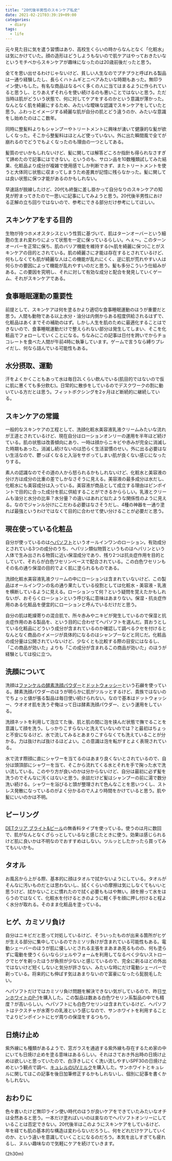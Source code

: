 ```yaml
---
title: "20代後半男性のスキンケア私史"
date: 2021-02-21T03:39:19+09:00
categories:
  - diary
tags:
  - life
---
```


元々見た目に気を遣う習慣はあり、高校生くらいの時からなんとなく「化粧水」は気にかけていた。顔の造形はどうしようもないので肌ケアはやっておきたいなというモチベからスキンケアが趣味になったのは20歳前後だったと思う。

全てを思い出せるわけじゃないけど、貧しい人生なのでプチプラと呼ばれる製品は一通り経験したし、長らくハトムギとニベアみたいな時期もあった。無印ライン使いもした。有名な商品はなるべく多くの人に当てはまるように作られていると思うし、とりあえずそれらを使い続けるのも悪いことではないと思う。ただ当時は肌がどういう状態で、何に対してケアをするのかという意識が薄かった。なんとなく肌を綺麗にするため、みたいな曖昧な認識でスキンケアをしていたと思う。ふわっとイメージする綺麗な肌が自分の肌とどう違うのか、みたいな意識をし始めたのはここ数年。

同時に整髪料よりもシャンプーやトリートメントに興味が湧いて健康的な髪が欲しくなった。そこから整髪料はほとんど使っていない。外に出た瞬間風で全てが崩れるのでどうでもよくなったのも理由の一つとしてある。

髪質のせいかもしれないけど、髪に関しては解答どころか指針も得られなさすぎて諦めたので記事にはできない。というのも、サロン品を10数種類試してみた結果、化粧品より成分が複雑で使用感でしか判断できず、またトリートメントを使うと大体同じ状態に収まってしまうため差異が記憶に残らなかった。髪に関しては良い状態に保つ才能があるのかもしれない。

早速話が脱線したけど、20代も終盤に差し掛かって自分なりのスキンケアの知見が貯まってきたので一思いに記事にしてみようと思う。20代後半男性における正解の立ち回りではないので、参考にできる部分だけ参考にしてほしい。

## スキンケアをする目的

生物が持つホメオスタシスという性質に基づいて、肌はターンオーバーという細胞の生まれ変わりによって状態を一定に保っているらしい。へぇ～。このターンオーバーを正常に保ち、肌のバリア機能を維持する(≒肌を綺麗に保つ)ことがスキンケアの目的とされている。肌の綺麗さに才能は存在するとされているけど、何もしなくても肌が綺麗な人はこの機能が乱れにくく、逆に肌が荒れやすい人は何らかの要因によって機能が乱れやすいのだと思う。髪も多分こういう仕組みがある。この要因を究明し、それに対して有効な成分と配合を発見していくゲーム、それがスキンケアである。

## 食事睡眠運動の重要性

前提として、スキンケアは何を塗るかより適切な食事睡眠運動のほうが重要だと思う。人間も動物である以上水分・油分は内側からある程度供給されるはずで、化粧品はあくまでその補助のはず。しかし人生を肌のために最適化することはできないので、食事睡眠運動だけで整えられない部分は発生してしまい、そこを化粧品でフォローしていくことになる。ちなみにこの記事は日付を跨いでからチョコレートを食べた人間が午前4時に執筆しています。ゲームで言うなら縛りプレイだし、何なら詰んでいる可能性もある。

## 水分摂取、運動

汗をよくかくこともあって水は毎日2Lくらい飲んでいる(肌目的ではないので仮に肌に悪くても多分飲む)。日常的に散歩をしているのでデスクワークの割に動いている方だとは思う。フィットボクシングを2ヶ月ほど断続的に継続している。

## スキンケアの常識

一般的なスキンケアの工程として、洗顔化粧水美容液乳液クリームみたいな流れが王道とされているけど、現在自分はローションオンリーの運用を半年ほど続けている。肌の状態は改善傾向にあり、一時は顔からニキビや赤みが完全に消滅した時期もあった。消滅し続けないのは恐らく生活習慣のせい。外に出る必要はない生活なので、鬱っぽくなると入浴をサボってしまい肌が良くない感じになったりする。

素人の認識なのでその道の人から怒られるかもしれないけど、化粧水と美容液の分け方は成分の比重の差でしかなさそうに見える。美容液の最多成分は水だし、化粧水にも美容成分は入っている。美容液が商品として成立する理由はピンポイントで目的に合った成分を肌に供給することができるかららしい。乳液とクリームも油分と水分の比率？水分量？の違いはあれど似たような関係性のように見える。なのでジャンル分けにこだわる必要はなさそうだし、4種の神器を一通り塗れば最強というわけではなくて目的に合わせて使い分けることが必要だと思う。

## 現在使っている化粧品

自分が使っているのは[ヘパソフト](https://amzn.to/3bjvcFa)というオールインワンのローション。有効成分とされている3つの成分のうち、ヘパリン類似物質というものはヘパリンという人体で生み出される物質に近い保湿成分であり、残り2つは抗炎症作用を目的としていて、それらが白色ワセリンベースで配合されている。この白色ワセリンもその名の通り保湿の目的でよく肌に塗られるものである。

洗顔化粧水美容液乳液クリームの中にローションは含まれていないけど、この製品はオールインワンの名の通り果たしている役割としては化粧水・美容液・乳液を横断しているように見える。ローションって何？という疑問を覚えたかもしれないが、おそらくローションという呼び名に意味はあまりない。保湿・抗炎症作用のある化粧品を便宜的にローションと呼んでいるだけだと思う。

自分の肌は乾燥寄りの混合肌で、所々赤みやニキビが発生しているので保湿と抗炎症作用のある製品を、という目的に合わせてヘパソフトを選んだ。買おうとしている化粧品にどういう成分が含まれているのか確認して調べるクセを付けるとなんとなく商品のイメージが具体的になるのはシャンプーなどと同じだ。化粧品の成分量は公開されていないけど、少なくとも比較する際の目安にはなるし、「この商品が効いた」よりも「この成分が含まれるこの商品が効いた」のほうが経験としては役に立つ。

## 洗顔について

洗顔は[ファンケルの酵素洗顔パウダー](https://amzn.to/2NLbwSi)と[ドットウォッシー](https://amzn.to/2ZB5AOw)という石鹸を使っている。酵素洗顔パウダーのほうが明らかに肌がツルッとするけど、貴族ではないのでちょっと値が張る製品は毎日使い続けられない。なので基本はドットウォッシー、ウオオオ肌を洗うぞ俺はって日は酵素洗顔パウダー、という運用をしている。

洗顔ネットを利用して泡立てた後、肌と肌の間に泡を挟んだ状態で撫でることを意識して顔を洗う。しっかりこすらないと洗えていないのでは？と最初はちょっと不安になるけど、水で流してみるとあまりこすらなくても洗えていることが分かる。力は抜ければ抜けるほどよい。この意識は泡を転がすとよく表現されている。

水で流す際顔に直にシャワーを当てるのはあまり良くないとされているので、自分は頭頂部にシャワーを当て、そこから流れてくる水とそれを手で掬った水で洗い流している。このやり方が良いのかは分からないけど、自分は最初に必ず髪を洗うのでそんなに汚くはないと思う。余談だけど髪はシャンプーの前に湯で数分洗い続ける。シャワーを浴びると頭が整理されて色んなことを思いつくし、ストレス発散になっているのがよく分かるので人より時間をかけていると思う。肌や髪にいいのかは不明。

## ピーリング

[DETクリア ブライト&ピール](https://amzn.to/2ZwJM6O)の無香料タイプを使っている。使うのは月に数回で、肌がなんとなくざらっとしているなと感じたときに使う。効果は感じられるけど肌に良いかは不明なのでおすすめはしない。ツルッとしたかったら買ってみてもいいかも。

## タオル

お風呂から上がる際、基本的に顔はタオルで拭かないようにしている。タオルがそんなに汚いものだとは思わないし、拭くくらいの摩擦は気にしなくてもいいと思うけど、拭かないことに慣れたので拭く必要ももはや無い。顔を擦って水をはらうのではなくて、化粧水を付けるときのように軽く手を顔に押し付けると程よく水分が取れる。そのまま化粧品を塗っている。

## ヒゲ、カミソリ負け

自分はニキビだと思って対処しているけど、そういったものが出来る箇所がヒゲが生える部分に集中しているのでカミソリ負けが含まれている可能性もある。電動シェーバーのほうが肌に優しいとされる主張をまあまあ見るものの、何も塗らずに電動を使うくらいならジェルやフォームを利用してなるべく少ないストロークでヒゲを剃ったほうが負担が少ないと感じているので、完全に剃るほどの外出ではないけど短くしないと気分が許さない、みたいな時にだけ電動シェーバーで剃っている。将来的にも伸ばす気はあまりないので富豪になったら髭脱毛したい。

ヘパソフトだけではカミソリ負け問題を解決できない気がしているので、昨日[サンホワイトのP-1](https://amzn.to/2ZCaYAV)を購入した。この製品は数ある白色ワセリン系製品の中でも精度？が高いらしい。ヘパソフトにも白色ワセリンは含まれているけど、ヘパソフトはテクスチャが水寄りの乳液という感じなので、サンホワイトを利用することでよりピンポイントにヒゲ周りの保湿をするつもり。

## 日焼け止め

紫外線にも種類があるようで、窓ガラスを通過する紫外線も存在するため家の中にいても日焼け止めを塗る意味はあるらしい。それはさておき外出時の日焼け止めは欲しいと思っていたので、白浮きしにくく洗い流しやすいSPF30の日焼け止めという観点で調べ、[キュレルのUVミルク](https://amzn.to/3aDgslx)を購入した。サンホワイトとキュレルに関してはこの記事を後日加筆修正するかもしれないし、個別に記事を書くかもしれない。

## おわりに

色々書いたけど無印ライン使い時代のほうが良いケアをできていたみたいなオチは全然あると思う。一本だけ塗ればいいのは楽なのでヘパソフトオンリーにしていることは否定できない。20代後半はこのようにスキンケアをしているけど、年を経ても肌の基本的な構造は変わらないだろうし、何をどれだけケアしていくのか、という違いを意識していくことになるのだろう。本気を出しすぎても疲れるし、ヌルい趣味なので気軽にケアを続けていきます。

(2h30m)